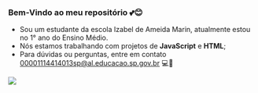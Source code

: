 ### Bem-Vindo ao meu repositório 💕😊

- Sou um estudante da escola Izabel de Ameida Marin, atualmente estou no 1° ano do Ensino Médio.
- Nós estamos trabalhando com projetos de **JavaScript** e **HTML**;
- Para dúvidas ou perguntas, entre em contato
00001114414013sp@al.educacao.sp.gov.br 💻💌


![](https://media1.tenor.com/m/8dha6U81pJ0AAAAC/love-forever-cute.gif)
